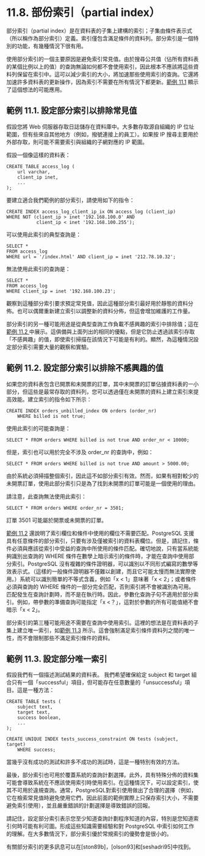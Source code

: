 # 11.8. 部份索引（partial index）

部分索引（partial index）是在資料表的子集上建構的索引；子集由條件表示式（所以稱作為部分索引）定義。索引僅包含滿足條件的資料列。部分索引是一個特別的功能，有幾種情況下很有用。

使用部分索引的一個主要原因是避免索引常見值。由於搜尋公共值（佔所有資料表的某個比例以上的值）的查詢無論如何都不會使用索引，因此根本不應該將這些資料列保留在索引中。這可以減少索引的大小，將加速那些使用索引的查詢。它還將加速許多資料表的更新操作，因為索引不需要在所有情況下都更新。[範例 11.1](partial-indexes.md#li-11-1-ding-bu-fen-suo-yin-yi-pai-chu-chang-zhi) 顯示了這個想法的可能應用。

## **範例 11.1.** 設定部分索引以排除常見值

假設您將 Web 伺服器存取日誌儲存在資料庫中。大多數存取源自組織的 IP 位址範圍，但有些來自其他地方（例如，撥號連接上的員工）。如果按 IP 搜尋主要用於外部存取，則可能不需要索引與組織的子網對應的 IP 範圍。

假設一個像這樣的資料表：

```text
CREATE TABLE access_log (
    url varchar,
    client_ip inet,
    ...
);
```

要建立適合我們範例的部分索引，請使用如下的指令：

```text
CREATE INDEX access_log_client_ip_ix ON access_log (client_ip)
WHERE NOT (client_ip > inet '192.168.100.0' AND
           client_ip < inet '192.168.100.255');
```

可以使用此索引的典型查詢是：

```text
SELECT *
FROM access_log
WHERE url = '/index.html' AND client_ip = inet '212.78.10.32';
```

無法使用此索引的查詢是：

```text
SELECT *
FROM access_log
WHERE client_ip = inet '192.168.100.23';
```

觀察到這種部分索引要求預定常見值，因此這種部分索引最好用於靜態的資料分佈。也可以偶爾重新建立索引以調整新的資料分佈，但這會增加維護的工作量。

部分索引的另一種可能用途是從典型查詢工作負載不感興趣的索引中排除值；這在[範例 11.2 ](partial-indexes.md#li-11-2-ding-bu-fen-suo-yin-yi-pai-chu-bu-gan-qu-de-zhi)中展示。這俱備與上面列出的相同的優點，但是它防止透過該索引存取「不感興趣」的值，即使索引掃描在該情況下可能是有利的。顯然，為這種情況設定部分索引需要大量的觀察和實驗。

## 範例 11.2. 設定部分索引以排除不感興趣的值

如果您的資料表包含已開票和未開票的訂單，其中未開票的訂單佔據資料表的一小部分，但這些是最常存取的資料列，您可以透過僅在未開票的資料上建立索引來提高效能。建立索引的指令如下所示：

```text
CREATE INDEX orders_unbilled_index ON orders (order_nr)
    WHERE billed is not true;
```

使用此索引的可能查詢是：

```text
SELECT * FROM orders WHERE billed is not true AND order_nr < 10000;
```

但是，索引也可以用於完全不涉及 order\_nr 的查詢中，例如：

```text
SELECT * FROM orders WHERE billed is not true AND amount > 5000.00;
```

由於系統必須掃描整個索引，因此這不如部分索引有效。然而，如果有相對較少的未開票訂單，使用此部分索引只是為了找到未開票的訂單可能是一個使用的理由。

請注意，此查詢無法使用此索引：

```text
SELECT * FROM orders WHERE order_nr = 3501;
```

訂單 3501 可能屬於開票或未開票的訂單。

[範例 11.2](partial-indexes.md#li-11-2-ding-bu-fen-suo-yin-yi-pai-chu-bu-gan-qu-de-zhi) 還說明了索引欄位和條件中使用的欄位不需要匹配。PostgreSQL 支援具有任意條件的部分索引，只要有涉及僅被索引的資料表欄位。但是，請記住，條件必須與應該從索引中受益的查詢中所使用的條件匹配。確切地說，只有當系統能夠識別出查詢的 WHERE 條件在數學上暗示索引的條件時，才能在查詢中使用部分索引。PostgreSQL 沒有複雜的條件證明器，可以識別以不同形式編寫的數學等效表示式。（這樣的一般條件證明器不僅難以創建，而且它可能太慢而無法實際使用。）系統可以識別簡單的不等式含義，例如「x &lt; 1」意味著「x &lt; 2」；或者條件必須與查詢的 WHERE 條件的一部分完全匹配，否則索引將不會被識別為可用。匹配發生在查詢計劃時，而不是在執行時。因此，參數化查詢子句不適用於部分索引。例如，帶參數的準備查詢可能指定「x &lt;？」，這對於參數的所有可能值絕不會暗示「x &lt; 2」。

部分索引的第三種可能用途不需要在查詢中使用索引。這裡的想法是在資料表的子集上建立唯一索引，如[範例 11.3](partial-indexes.md#li-11-3-ding-bu-fen-wei-yi-suo-yin) 所示。這會強制滿足索引條件資料列之間的唯一性，而不會限制那些不滿足索引條件的資料。

## 範例 11.3. 設定部分唯一索引

假設我們有一個描述測試結果的資料表。 我們希望確保給定 subject 和 target 組合只有一個「successful」項目，但可能存在任意數量的「unsuccessful」項目。這是一種方法：

```text
CREATE TABLE tests (
    subject text,
    target text,
    success boolean,
    ...
);

CREATE UNIQUE INDEX tests_success_constraint ON tests (subject, target)
    WHERE success;
```

當幾乎沒有成功的測試和許多不成功的測試時，這是一種特別有效的方法。

最後，部分索引也可用於覆蓋系統的查詢計劃選擇。此外，具有特殊分佈的資料集可能會導致系統在不應該使用索引時使用索引。在這種情況下，可以設定索引，使其不可用於違規查詢。通常，PostgreSQL對索引使用做出了合理的選擇（例如，它在檢索常見值時避免使用它們，因此前面的範例實際上只保存索引大小，不需要避免索引使用），並且嚴重錯誤的計劃選擇是導致錯誤的回報。

請記住，設定部分索引表示您至少知道查詢計劃程序知道的內容，特別是您知道索引何時可能有利可圖。形成這些知識需要經驗和對 PostgreSQL 中索引如何工作的理解。在大多數情況下，部分索引優於常規索引的優勢會是很小的。

有關部分索引的更多訊息可以在\[ston89b\]，\[olson93\]和\[seshadri95\]中找到。


